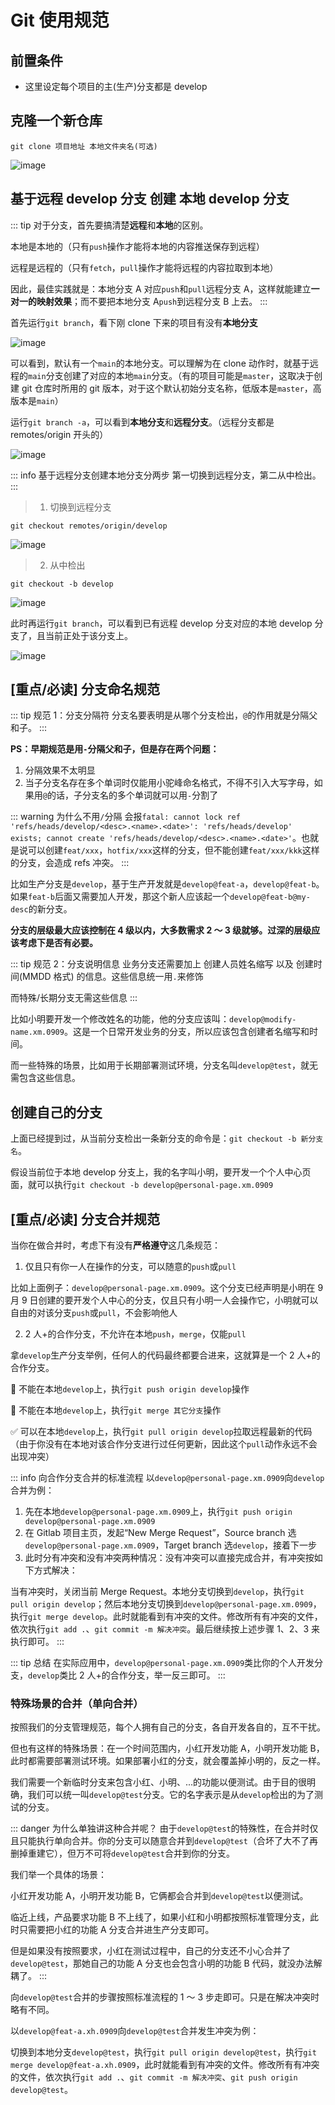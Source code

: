 # Git 使用规范

## 前置条件

- 这里设定每个项目的主(生产)分支都是 develop

## 克隆一个新仓库

`git clone 项目地址 本地文件夹名(可选)`

![image](https://cdn.jsdmirror.com/gh/felbry/picx-images-hosting@master/image.8vmuy45y0p.webp)

## 基于远程 develop 分支 创建 本地 develop 分支

::: tip
对于分支，首先要搞清楚**远程**和**本地**的区别。

本地是本地的（只有`push`操作才能将本地的内容推送保存到远程）

远程是远程的（只有`fetch`，`pull`操作才能将远程的内容拉取到本地）

因此，最佳实践就是：本地分支 A 对应`push`和`pull`远程分支 A，这样就能建立**一对一的映射效果**；而不要把本地分支 A`push`到远程分支 B 上去。
:::

首先运行`git branch`，看下刚 clone 下来的项目有没有**本地分支**

![image](https://cdn.jsdmirror.com/gh/felbry/picx-images-hosting@master/image.1lbrn33nn5.webp)

可以看到，默认有一个`main`的本地分支。可以理解为在 clone 动作时，就基于远程的`main`分支创建了对应的本地`main`分支。（有的项目可能是`master`，这取决于创建 git 仓库时所用的 git 版本，对于这个默认初始分支名称，低版本是`master`，高版本是`main`）

运行`git branch -a`，可以看到**本地分支**和**远程分支**。（远程分支都是 remotes/origin 开头的）

![image](https://cdn.jsdmirror.com/gh/felbry/picx-images-hosting@master/image.39l4ka9mge.webp)

::: info 基于远程分支创建本地分支分两步
第一切换到远程分支，第二从中检出。
:::

> 1. 切换到远程分支

`git checkout remotes/origin/develop`

![image](https://cdn.jsdmirror.com/gh/felbry/picx-images-hosting@master/image.92q2tl5n90.webp)

> 2. 从中检出

`git checkout -b develop`

![image](https://cdn.jsdmirror.com/gh/felbry/picx-images-hosting@master/image.2krv09wk1c.webp)

此时再运行`git branch`，可以看到已有远程 develop 分支对应的本地 develop 分支了，且当前正处于该分支上。

![image](https://cdn.jsdmirror.com/gh/felbry/picx-images-hosting@master/image.6ik8gy8zzz.webp)

## [重点/必读] 分支命名规范

::: tip 规范 1：分支分隔符
分支名要表明是从哪个分支检出，`@`的作用就是分隔父和子。
:::

**PS：早期规范是用`-`分隔父和子，但是存在两个问题：**

1. 分隔效果不太明显
2. 当子分支名存在多个单词时仅能用小驼峰命名格式，不得不引入大写字母，如果用`@`的话，子分支名的多个单词就可以用`-`分割了

::: warning 为什么不用`/`分隔
会报`fatal: cannot lock ref 'refs/heads/develop/<desc>.<name>.<date>': 'refs/heads/develop' exists; cannot create 'refs/heads/develop/<desc>.<name>.<date>'`。也就是说可以创建`feat/xxx`，`hotfix/xxx`这样的分支，但不能创建`feat/xxx/kkk`这样的分支，会造成 refs 冲突。
:::

比如生产分支是`develop`，基于生产开发就是`develop@feat-a`，`develop@feat-b`。如果`feat-b`后面又需要加人开发，那这个新人应该起一个`develop@feat-b@my-desc`的新分支。

**分支的层级最大应该控制在 4 级以内，大多数需求 2 ～ 3 级就够。过深的层级应该考虑下是否有必要。**

::: tip 规范 2：分支说明信息
业务分支还需要加上 创建人员姓名缩写 以及 创建时间(MMDD 格式) 的信息。这些信息统一用`.`来修饰

而特殊/长期分支无需这些信息
:::

比如小明要开发一个修改姓名的功能，他的分支应该叫：`develop@modify-name.xm.0909`。这是一个日常开发业务的分支，所以应该包含创建者名缩写和时间。

而一些特殊的场景，比如用于长期部署测试环境，分支名叫`develop@test`，就无需包含这些信息。

## 创建自己的分支

上面已经提到过，从当前分支检出一条新分支的命令是：`git checkout -b 新分支名`。

假设当前位于本地 develop 分支上，我的名字叫小明，要开发一个个人中心页面，就可以执行`git checkout -b develop@personal-page.xm.0909`

## [重点/必读] 分支合并规范

当你在做合并时，考虑下有没有**严格遵守**这几条规范：

1. 仅且只有你一人在操作的分支，可以随意的`push`或`pull`

比如上面例子：`develop@personal-page.xm.0909`。这个分支已经声明是小明在 9 月 9 日创建的要开发个人中心的分支，仅且只有小明一人会操作它，小明就可以自由的对该分支`push`或`pull`，不会影响他人

2. 2 人+的合作分支，不允许在本地`push`，`merge`，仅能`pull`

拿`develop`生产分支举例，任何人的代码最终都要合进来，这就算是一个 2 人+的合作分支。

🚫 不能在本地`develop`上，执行`git push origin develop`操作

🚫 不能在本地`develop`上，执行`git merge 其它分支`操作

✅ 可以在本地`develop`上，执行`git pull origin develop`拉取远程最新的代码（由于你没有在本地对该合作分支进行过任何更新，因此这个`pull`动作永远不会出现冲突）

::: info 向合作分支合并的标准流程
以`develop@personal-page.xm.0909`向`develop`合并为例：

1. 先在本地`develop@personal-page.xm.0909`上，执行`git push origin develop@personal-page.xm.0909`
2. 在 Gitlab 项目主页，发起“New Merge Request”，Source branch 选`develop@personal-page.xm.0909`，Target branch 选`develop`，接着下一步
3. 此时分有冲突和没有冲突两种情况：没有冲突可以直接完成合并，有冲突按如下方式解决：

当有冲突时，关闭当前 Merge Request。本地分支切换到`develop`，执行`git pull origin develop`；然后本地分支切换到`develop@personal-page.xm.0909`，执行`git merge develop`。此时就能看到有冲突的文件。修改所有有冲突的文件，依次执行`git add .`、`git commit -m 解决冲突`。最后继续按上述步骤 1、2、3 来执行即可。
:::

::: tip 总结
在实际应用中，`develop@personal-page.xm.0909`类比你的个人开发分支，`develop`类比 2 人+的合作分支，举一反三即可。
:::

### 特殊场景的合并（单向合并）

按照我们的分支管理规范，每个人拥有自己的分支，各自开发各自的，互不干扰。

但也有这样的特殊场景：在一个时间范围内，小红开发功能 A，小明开发功能 B，此时都需要部署测试环境。如果部署小红的分支，就会覆盖掉小明的，反之一样。

我们需要一个新临时分支来包含小红、小明、...的功能以便测试。由于目的很明确，我们可以统一叫`develop@test`分支。它的名字表示是从`develop`检出的为了测试的分支。

::: danger 为什么单独讲这种合并呢？
由于`develop@test`的特殊性，在合并时仅且只能执行单向合并。你的分支可以随意合并到`develop@test`（合坏了大不了再删掉重建它），但万不可将`develop@test`合并到你的分支。

我们举一个具体的场景：

小红开发功能 A，小明开发功能 B，它俩都会合并到`develop@test`以便测试。

临近上线，产品要求功能 B 不上线了，如果小红和小明都按照标准管理分支，此时只需要把小红的功能 A 分支合并进生产分支即可。

但是如果没有按照要求，小红在测试过程中，自己的分支还不小心合并了`develop@test`，那她自己的功能 A 分支也会包含小明的功能 B 代码，就没办法解耦了。
:::

向`develop@test`合并的步骤按照标准流程的 1 ～ 3 步走即可。只是在解决冲突时略有不同。

以`develop@feat-a.xh.0909`向`develop@test`合并发生冲突为例：

切换到本地分支`develop@test`，执行`git pull origin develop@test`，执行`git merge develop@feat-a.xh.0909`，此时就能看到有冲突的文件。修改所有有冲突的文件，依次执行`git add .`、`git commit -m 解决冲突`、`git push origin develop@test`。
